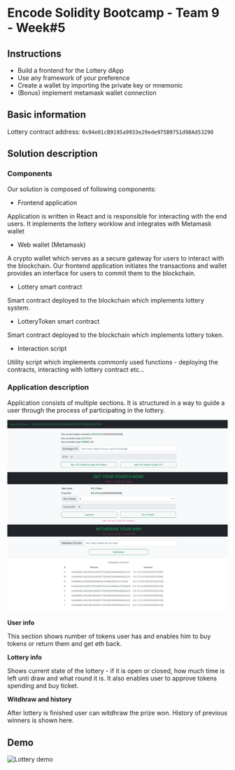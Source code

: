# Encode Solidity Bootcamp - Team 9 - Week#5

## Instructions

- Build a frontend for the Lottery dApp
- Use any framework of your preference
- Create a wallet by importing the private key or mnemonic
- (Bonus) implement metamask wallet connection

## Basic information

Lottery contract address: `0x94e01cB9195a9933e29ede975B9751d98Ad53290`

## Solution description

### Components

Our solution is composed of following components:

- Frontend application

Application is written in React and is responsible for interacting with the end users. It implements the lottery worklow and integrates with Metamask wallet

- Web wallet (Metamask)

A crypto wallet which serves as a secure gateway for users to interact with the blockchain. Our frontend application initiates the transactions and wallet provides an interface for users to commit them to the blockchain.

- Lottery smart contract

Smart contract deployed to the blockchain which implements lottery system.

- LotteryToken smart contract

Smart contract deployed to the blockchain which implements lottery token.

- Interaction script

Utility script which implements commonly used functions - deploying the contracts, interacting with lottery contract etc...

### Application description

Application consists of multiple sections. It is structured in a way to guide a user through the process of participating in the lottery.

![Lottery dapp](./assets/app.png)

**User info**

This section shows number of tokens user has and enables him to buy tokens or return them and get eth back.

**Lottery info**

Shows current state of the lottery - if it is open or closed, how much time is left unti draw and what round it is.
It also enables user to approve tokens spending and buy ticket.

**Witdhraw and history**

After lottery is finished user can witdhraw the prize won. History of previous winners is shown here.

## Demo

![Lottery demo](./assets/output.gif)
